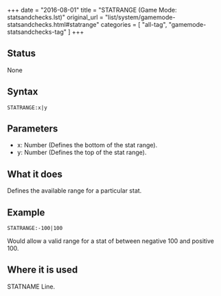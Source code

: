 +++
date = "2016-08-01"
title = "STATRANGE (Game Mode: statsandchecks.lst)"
original_url = "list/system/gamemode-statsandchecks.html#statrange"
categories = [ "all-tag", "gamemode-statsandchecks-tag" ]
+++

## Status

None

## Syntax

`STATRANGE:x|y`

## Parameters

-   x: Number (Defines the bottom of the stat range).
-   y: Number (Defines the top of the stat range).



What it does
------------

Defines the available range for a particular stat.

Example
-------

`STATRANGE:-100|100`

Would allow a valid range for a stat of between negative 100 and
positive 100.

Where it is used
----------------

STATNAME Line.

